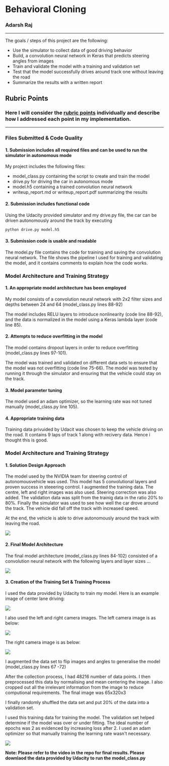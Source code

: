 # **Behavioral Cloning** 
### Adarsh Raj
---

The goals / steps of this project are the following:
* Use the simulator to collect data of good driving behavior
* Build, a convolution neural network in Keras that predicts steering angles from images
* Train and validate the model with a training and validation set
* Test that the model successfully drives around track one without leaving the road
* Summarize the results with a written report

## Rubric Points
### Here I will consider the [rubric points](https://review.udacity.com/#!/rubrics/432/view) individually and describe how I addressed each point in my implementation.  

---
### Files Submitted & Code Quality

#### 1. Submission includes all required files and can be used to run the simulator in autonomous mode

My project includes the following files:
* model_class.py containing the script to create and train the model
* drive.py for driving the car in autonomous mode
* model.h5 containing a trained convolution neural network 
* writeup_report.md or writeup_report.pdf summarizing the results

#### 2. Submission includes functional code
Using the Udacity provided simulator and my drive.py file, the car can be driven autonomously around the track by executing 
```sh
python drive.py model.h5
```

#### 3. Submission code is usable and readable

The model.py file contains the code for training and saving the convolution neural network. The file shows the pipeline I used for training and validating the model, and it contains comments to explain how the code works.

### Model Architecture and Training Strategy

#### 1. An appropriate model architecture has been employed

My model consists of a convolution neural network with 2x2 filter sizes and depths between 24 and 64 (model_class.py lines 88-92) 

The model includes RELU layers to introduce nonlinearity (code line 88-92), and the data is normalized in the model using a Keras lambda layer (code line 85). 

#### 2. Attempts to reduce overfitting in the model

The model contains dropout layers in order to reduce overfitting (model_class.py lines 97-101). 

The model was trained and validated on different data sets to ensure that the model was not overfitting (code line 75-66). The model was tested by running it through the simulator and ensuring that the vehicle could stay on the track.

#### 3. Model parameter tuning

The model used an adam optimizer, so the learning rate was not tuned manually (model_class.py line 105).

#### 4. Appropriate training data

Training data privuided by Udacit was chosen to keep the vehicle driving on the road. It contains 9 laps of track 1 along with recivery data. Hence i thought this is good.

### Model Architecture and Training Strategy

#### 1. Solution Design Approach
The model used by the NVIDIA team for steering control of autonomousvehicle was used. This model has 5 convolutional layers and proven success in steeering control. I augmented the training data. The centre, left and right images was also used. Steering correction was also added. The validation data was split from the trainig data in the ratio 20% to 80%. Finally the simulator was used to see how well the car drove around the track. The vehicle did fall off the track with increased speed.

At the end, the vehicle is able to drive autonomously around the track with leaving the road.

![](Images/NVIDIA.JPG)

#### 2. Final Model Architecture

The final model architecture (model_class.py lines 84-102) consisted of a convolution neural network with the following layers and layer sizes ...

![](Images/finalmodel.JPG)


#### 3. Creation of the Training Set & Training Process

I used the data provided by Udacity to train my model. Here is an example image of center lane driving:

![](Images/center_2016_12_01_13_43_53_287.jpg)


I also used the left and right camera images. The left camera image is as below:

![](Images/left_2016_12_01_13_43_53_287.jpg)


The right camera image is as below:

![](Images/right_2016_12_01_13_43_53_287.jpg)

I augmented the data set to flip images and angles to generalise the model (model_class.py lines 67 -72)


After the collection process, I had 48216 number of data points. I then preprocessed this data by normalising and mean centering the image. I also cropped out all the irrelevant information from the image to reduce computional requirements. The final image was 65x320x3


I finally randomly shuffled the data set and put 20% of the data into a validation set. 

I used this training data for training the model. The validation set helped determine if the model was over or under fitting. The ideal number of epochs was 2 as evidenced by increasing loss after 2. I used an adam optimizer so that manually training the learning rate wasn't necessary.

![](Images/Loss.JPG)



**Note: Please refer to the video in the repo for final results. Please downlaod the data provided by Udacity to run the model_class.py**
